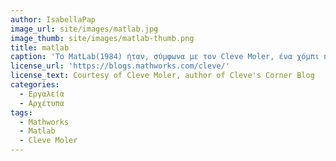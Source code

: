 ```yaml
---
author: IsabellaPap
image_url: site/images/matlab.jpg
image_thumb: site/images/matlab-thumb.png
title: matlab
caption: 'To MatLab(1984) ήταν, σύμφωνα με τον Cleve Moler, ένα χόμπι ή ενας πειραματισμός με μια νέα πτυχή του προγραμματισμού.Ο τότε καθηγητής του University of New Mexico, ήθελε οι μαθητές του να έχουν πρόσβαση στις μαθηματικές βιβλιοθήκες της εποχής(LINPACK,EISPACK) χωρίς να χρειάζεται να προγραμματίζουν σε Fortran. Το MatLab αποτελεί τώρα προϊόν της εταιρίας Mathworks με τεράστια ζήτηση, σε Πανεπιστήμια και ερευνητικά εργαστήρια.'
license_url: 'https://blogs.mathworks.com/cleve/'
license_text: Courtesy of Cleve Moler, author of Cleve's Corner Blog
categories:
  - Εργαλεία
  - Αρχέτυπα
tags: 
  - Mathworks
  - Matlab
  - Cleve Moler
---
```


